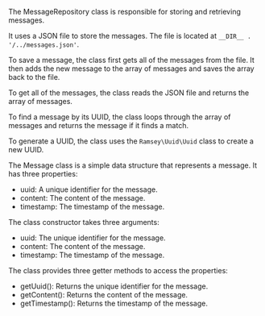 The MessageRepository class is responsible for storing and retrieving messages.

It uses a JSON file to store the messages. The file is located at `__DIR__ . '/../messages.json'`.

To save a message, the class first gets all of the messages from the file. It then adds the new message to the array of messages and saves the array back to the file.

To get all of the messages, the class reads the JSON file and returns the array of messages.

To find a message by its UUID, the class loops through the array of messages and returns the message if it finds a match.

To generate a UUID, the class uses the `Ramsey\Uuid\Uuid` class to create a new UUID.


The Message class is a simple data structure that represents a message. It has three properties:

* uuid: A unique identifier for the message.
* content: The content of the message.
* timestamp: The timestamp of the message.

The class constructor takes three arguments:

* uuid: The unique identifier for the message.
* content: The content of the message.
* timestamp: The timestamp of the message.

The class provides three getter methods to access the properties:

* getUuid(): Returns the unique identifier for the message.
* getContent(): Returns the content of the message.
* getTimestamp(): Returns the timestamp of the message.